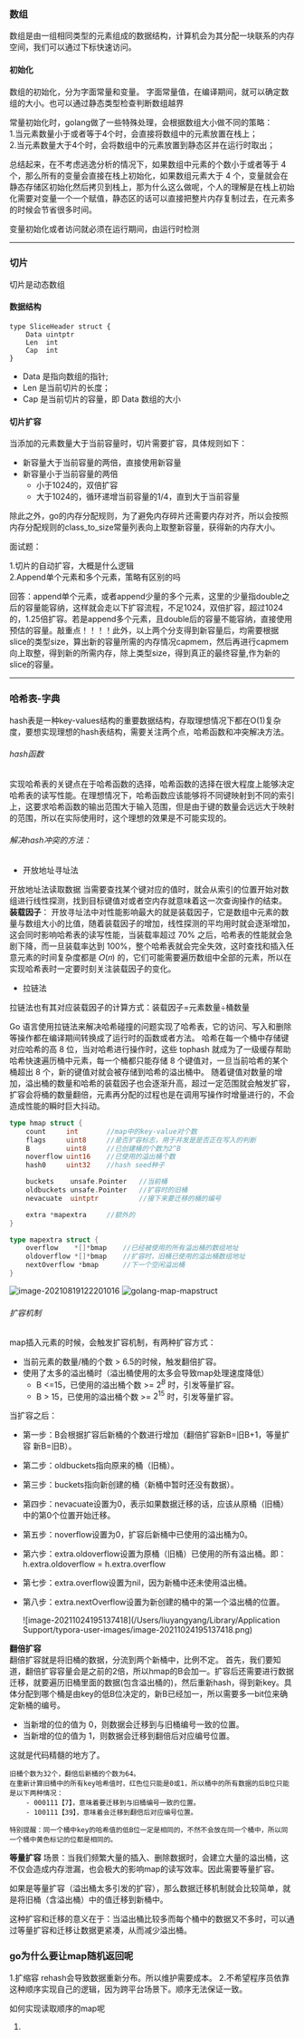 ### 数组
数组是由一组相同类型的元素组成的数据结构，计算机会为其分配一块联系的内存空间，我们可以通过下标快速访问。

#### 初始化
数组的初始化，分为字面常量和变量。
字面常量值，在编译期间，就可以确定数组的大小。也可以通过静态类型检查判断数组越界

常量初始化时，golang做了一些特殊处理，会根据数组大小做不同的策略：   
1.当元素数量小于或者等于4个时，会直接将数组中的元素放置在栈上；    
2.当元素数量大于4个时，会将数组中的元素放置到静态区并在运行时取出；    

总结起来，在不考虑逃逸分析的情况下，如果数组中元素的个数小于或者等于 4 个，那么所有的变量会直接在栈上初始化，如果数组元素大于 4 个，变量就会在静态存储区初始化然后拷贝到栈上，那为什么这么做呢，个人的理解是在栈上初始化需要对变量一个一个赋值，静态区的话可以直接把整片内存复制过去，在元素多的时候会节省很多时间。

变量初始化或者访问就必须在运行期间，由运行时检测

---


### 切片

切片是动态数组

#### 数据结构

```
type SliceHeader struct {
	Data uintptr
	Len  int
	Cap  int
}
```
- Data 是指向数组的指针;
- Len 是当前切片的长度；
- Cap 是当前切片的容量，即 Data 数组的大小


#### 切片扩容
当添加的元素数量大于当前容量时，切片需要扩容，具体规则如下：
- 新容量大于当前容量的两倍，直接使用新容量
- 新容量小于当前容量的两倍
    - 小于1024的，双倍扩容
    - 大于1024的，循环递增当前容量的1/4，直到大于当前容量

除此之外，go的内存分配规则，为了避免内存碎片还需要内存对齐，所以会按照内存分配规则的class_to_size常量列表向上取整新容量，获得新的内存大小。

面试题：

1.切片的自动扩容，大概是什么逻辑   
2.Append单个元素和多个元素，策略有区别的吗   

回答：append单个元素，或者append少量的多个元素，这里的少量指double之后的容量能容纳，这样就会走以下扩容流程，不足1024，双倍扩容，超过1024的，1.25倍扩容。若是append多个元素，且double后的容量不能容纳，直接使用预估的容量。敲重点！！！！此外，以上两个分支得到新容量后，均需要根据slice的类型size，算出新的容量所需的内存情况capmem，然后再进行capmem向上取整，得到新的所需内存，除上类型size，得到真正的最终容量,作为新的slice的容量。

---

### 哈希表-字典


hash表是一种key-values结构的重要数据结构，存取理想情况下都在O(1)复杂度，要想实现理想的hash表结构，需要关注两个点，哈希函数和冲突解决方法。

###### hash函数
实现哈希表的关键点在于哈希函数的选择，哈希函数的选择在很大程度上能够决定哈希表的读写性能。在理想情况下，哈希函数应该能够将不同键映射到不同的索引上，这要求哈希函数的输出范围大于输入范围，但是由于键的数量会远远大于映射的范围，所以在实际使用时，这个理想的效果是不可能实现的。


###### 解决hash冲突的方法：

- 开放地址寻址法

开放地址法读取数据
当需要查找某个键对应的值时，就会从索引的位置开始对数组进行线性探测，找到目标键值对或者空内存就意味着这一次查询操作的结束。   
**装载因子**：
开放寻址法中对性能影响最大的就是装载因子，它是数组中元素的数量与数组大小的比值，随着装载因子的增加，线性探测的平均用时就会逐渐增加，这会同时影响哈希表的读写性能，当装载率超过 70% 之后，哈希表的性能就会急剧下降，而一旦装载率达到 100%，整个哈希表就会完全失效，这时查找和插入任意元素的时间复杂度都是 𝑂(𝑛) 的，它们可能需要遍历数组中全部的元素，所以在实现哈希表时一定要时刻关注装载因子的变化。

- 拉链法

拉链法也有其对应装载因子的计算方式：装载因子=元素数量÷桶数量   

Go 语言使用拉链法来解决哈希碰撞的问题实现了哈希表，它的访问、写入和删除等操作都在编译期间转换成了运行时的函数或者方法。
哈希在每一个桶中存储键对应哈希的高 8 位，当对哈希进行操作时，这些 tophash 就成为了一级缓存帮助哈希快速遍历桶中元素，每一个桶都只能存储 8 个键值对，一旦当前哈希的某个桶超出 8 个，新的键值对就会被存储到哈希的溢出桶中。
随着键值对数量的增加，溢出桶的数量和哈希的装载因子也会逐渐升高，超过一定范围就会触发扩容，扩容会将桶的数量翻倍，元素再分配的过程也是在调用写操作时增量进行的，不会造成性能的瞬时巨大抖动。

```go
type hmap struct {
	count     int       //map中的key-value对个数
	flags     uint8     //是否扩容标志，用于并发是是否正在写入的判断
	B         uint8     //已创建桶的个数为2^B
	noverflow uint16    //已使用的溢出桶个数
	hash0     uint32    //hash seed种子

	buckets    unsafe.Pointer   //当前桶
	oldbuckets unsafe.Pointer   //扩容时的旧桶
	nevacuate  uintptr          //接下来要迁移的桶的编号

	extra *mapextra     //额外的
}

type mapextra struct {
	overflow    *[]*bmap    //已经被使用的所有溢出桶的数组地址
	oldoverflow *[]*bmap    //扩容时，旧桶已使用的溢出桶数组地址
	nextOverflow *bmap      //下一个空闲溢出桶
}

```

![image-20210819122201016](/Users/liuyangyang/刘阳阳/2021-interview/images/golang-map-mapstruct.png)
![golang-map-mapstruct](https://github.com/lauyounger/prepareForInterview/blob/main/images/golang-map-mapstruct.png)

###### 扩容机制

map插入元素的时候，会触发扩容机制，有两种扩容方式：
- 当前元素的数量/桶的个数 > 6.5的时候，触发翻倍扩容。
- 使用了太多的溢出桶时（溢出桶使用的太多会导致map处理速度降低）   
    - B <=15，已使用的溢出桶个数 >= $2^B$ 时，引发等量扩容。
    - B > 15，已使用的溢出桶个数 >= $2^{15}$ 时，引发等量扩容。

当扩容之后：

- 第一步：B会根据扩容后新桶的个数进行增加（翻倍扩容新B=旧B+1，等量扩容 新B=旧B）。

- 第二步：oldbuckets指向原来的桶（旧桶）。

- 第三步：buckets指向新创建的桶（新桶中暂时还没有数据）。

- 第四步：nevacuate设置为0，表示如果数据迁移的话，应该从原桶（旧桶）中的第0个位置开始迁移。

- 第五步：noverflow设置为0，扩容后新桶中已使用的溢出桶为0。

- 第六步：extra.oldoverflow设置为原桶（旧桶）已使用的所有溢出桶。即：h.extra.oldoverflow = h.extra.overflow

- 第七步：extra.overflow设置为nil，因为新桶中还未使用溢出桶。

- 第八步：extra.nextOverflow设置为新创建的桶中的第一个溢出桶的位置。

  ![image-20211024195137418](/Users/liuyangyang/Library/Application Support/typora-user-images/image-20211024195137418.png)

**翻倍扩容**   
翻倍扩容就是将旧桶的数据，分流到两个新桶中，比例不定。
首先，我们要知道，翻倍扩容容量会是之前的2倍，所以hmap的B会加一。扩容后还需要进行数据迁移，就要遍历旧桶里面的数据(包含溢出桶的)，然后重新hash，得到新key。具体分配到哪个桶是由key的低B位决定的，新B已经加一，所以需要多一bit位来确定新桶的编号。

- 当新增的位的值为 0，则数据会迁移到与旧桶编号一致的位置。
- 当新增的位的值为 1，则数据会迁移到翻倍后对应编号位置。

这就是代码精髓的地方了。


```
旧桶个数为32个，翻倍后新桶的个数为64。
在重新计算旧桶中的所有key哈希值时，红色位只能是0或1，所以桶中的所有数据的后B位只能是以下两种情况：
	- 000111【7】，意味着要迁移到与旧桶编号一致的位置。
	- 100111【39】，意味着会迁移到翻倍后对应编号位置。
	
特别提醒：同一个桶中key的哈希值的低B位一定是相同的，不然不会放在同一个桶中，所以同一个桶中黄色标记的位都是相同的。
```

**等量扩容**
场景：当我们频繁大量的插入、删除数据时，会建立大量的溢出桶，这不仅会造成内存泄漏，也会极大的影响map的读写效率。因此需要等量扩容。

如果是等量扩容（溢出桶太多引发的扩容），那么数据迁移机制就会比较简单，就是将旧桶（含溢出桶）中的值迁移到新桶中。

这种扩容和迁移的意义在于：当溢出桶比较多而每个桶中的数据又不多时，可以通过等量扩容和迁移让数据更紧凑，从而减少溢出桶。

### go为什么要让map随机返回呢

1.扩缩容 rehash会导致数据重新分布。所以维护需要成本。
2.不希望程序员依靠这种顺序实现自己的逻辑，因为跨平台场景下。顺序无法保证一致。

如何实现读取顺序的map呢

1.
